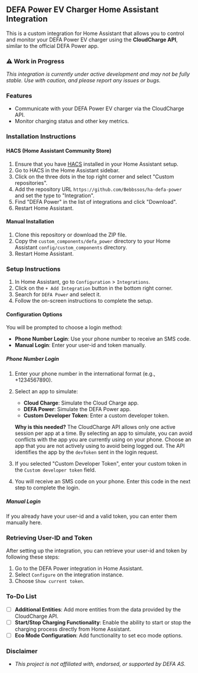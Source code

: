 ## DEFA Power EV Charger Home Assistant Integration

This is a custom integration for Home Assistant that allows you to control and monitor your DEFA Power EV charger using the **CloudCharge API**, similar to the official DEFA Power app.

### ⚠️ Work in Progress

_This integration is currently under active development and may not be fully stable. Use with caution, and please report any issues or bugs._

### Features

- Communicate with your DEFA Power EV charger via the CloudCharge API.
- Monitor charging status and other key metrics.

### Installation Instructions

#### HACS (Home Assistant Community Store)

1. Ensure that you have [HACS](https://hacs.xyz/) installed in your Home Assistant setup.
2. Go to HACS in the Home Assistant sidebar.
3. Click on the three dots in the top right corner and select "Custom repositories".
4. Add the repository URL `https://github.com/Bebbssos/ha-defa-power` and set the type to "Integration".
5. Find "DEFA Power" in the list of integrations and click "Download".
6. Restart Home Assistant.

#### Manual Installation

1. Clone this repository or download the ZIP file.
2. Copy the `custom_components/defa_power` directory to your Home Assistant `config/custom_components` directory.
3. Restart Home Assistant.

### Setup Instructions

1. In Home Assistant, go to `Configuration` > `Integrations`.
2. Click on the `+ Add Integration` button in the bottom right corner.
3. Search for `DEFA Power` and select it.
4. Follow the on-screen instructions to complete the setup.

#### Configuration Options

You will be prompted to choose a login method:

- **Phone Number Login**: Use your phone number to receive an SMS code.
- **Manual Login**: Enter your user-id and token manually.

##### Phone Number Login

1. Enter your phone number in the international format (e.g., +1234567890).
2. Select an app to simulate:

   - **Cloud Charge**: Simulate the Cloud Charge app.
   - **DEFA Power**: Simulate the DEFA Power app.
   - **Custom Developer Token**: Enter a custom developer token.

   **Why is this needed?**
   The CloudCharge API allows only one active session per app at a time. By selecting an app to simulate, you can avoid conflicts with the app you are currently using on your phone. Choose an app that you are not actively using to avoid being logged out. The API identifies the app by the `devToken` sent in the login request.

3. If you selected "Custom Developer Token", enter your custom token in the `Custom developer token` field.
4. You will receive an SMS code on your phone. Enter this code in the next step to complete the login.

##### Manual Login

If you already have your user-id and a valid token, you can enter them manually here.

### Retrieving User-ID and Token

After setting up the integration, you can retrieve your user-id and token by following these steps:

1. Go to the DEFA Power integration in Home Assistant.
2. Select `Configure` on the integration instance.
3. Choose `Show current token`.

### To-Do List

- [ ] **Additional Entities**: Add more entities from the data provided by the CloudCharge API.
- [ ] **Start/Stop Charging Functionality**: Enable the ability to start or stop the charging process directly from Home Assistant.
- [ ] **Eco Mode Configuration**: Add functionality to set eco mode options.

### Disclaimer

- _This project is not affiliated with, endorsed, or supported by DEFA AS._
